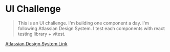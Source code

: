 
# **UI Challenge**

> This is an UI challenge. 
> I'm building one component a day. 
> I'm following Atlassian Design System. 
> I test each components with react testing library + vitest.

[Atlassian Design System Link](https://www.figma.com/design/y8POgFYF5xmnjQwY0t34bg/ADS-Components--Community-?node-id=314-1915&p=f&t=L66EGbPDt9Qd8aS5-0)